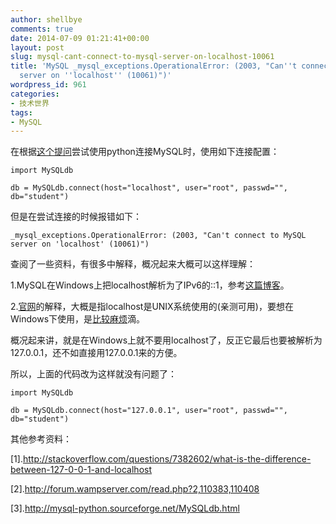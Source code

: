```yaml
---
author: shellbye
comments: true
date: 2014-07-09 01:21:41+00:00
layout: post
slug: mysql-cant-connect-to-mysql-server-on-localhost-10061
title: 'MySQL _mysql_exceptions.OperationalError: (2003, "Can''t connect to MySQL
  server on ''localhost'' (10061)")'
wordpress_id: 961
categories:
- 技术世界
tags:
- MySQL
---
```


在根据[这个提问](http://stackoverflow.com/questions/372885/how-do-i-connect-to-a-mysql-database-in-python)尝试使用python连接MySQL时，使用如下连接配置：

    
    import MySQLdb
    
    db = MySQLdb.connect(host="localhost", user="root", passwd="", db="student")


但是在尝试连接的时候报错如下：

    
    _mysql_exceptions.OperationalError: (2003, "Can't connect to MySQL server on 'localhost' (10061)")


查阅了一些资料，有很多中解释，概况起来大概可以这样理解：

1.MySQL在Windows上把localhost解析为了IPv6的::1，参考[这篇博客](http://www.victor-ratajczyk.com/post/2012/02/25/mysql-fails-to-resolve-localhost-disable-ipv6-on-windows.aspx)。

2.[官网](http://dev.mysql.com/doc/refman/5.6/en/can-not-connect-to-server.html)的解释，大概是指localhost是UNIX系统使用的(亲测可用)，要想在Windows下使用，是[比较麻烦](http://dev.mysql.com/doc/refman/5.0/en/connecting.html)滴。

概况起来讲，就是在Windows上就不要用localhost了，反正它最后也要被解析为127.0.0.1，还不如直接用127.0.0.1来的方便。

所以，上面的代码改为这样就没有问题了：

    
    import MySQLdb
    
    db = MySQLdb.connect(host="127.0.0.1", user="root", passwd="", db="student")


其他参考资料：

[1].http://stackoverflow.com/questions/7382602/what-is-the-difference-between-127-0-0-1-and-localhost

[2].http://forum.wampserver.com/read.php?2,110383,110408

[3].http://mysql-python.sourceforge.net/MySQLdb.html
